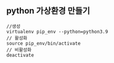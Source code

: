 

## python 가상환경 만들기

```
//생성
virtualenv pip_env --python=python3.9
// 활성화
source pip_env/bin/activate
// 비활성화
deactivate

```